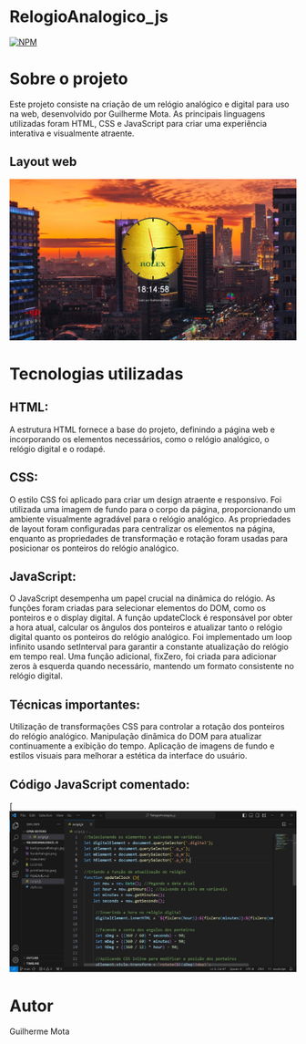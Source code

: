 # RelogioAnalogico_js
[![NPM](https://img.shields.io/npm/l/react)](https://github.com/GuiMotaIt/RelogioAnalogico_js/blob/main/LICENSE) 

# Sobre o projeto

Este projeto consiste na criação de um relógio analógico e digital para uso na web, desenvolvido por Guilherme Mota. As principais linguagens utilizadas foram HTML, CSS e JavaScript para criar uma experiência interativa e visualmente atraente.

## Layout web
![Web 1](https://github.com/GuiMotaIt/RelogioAnalogico_js/blob/main/printDesktop.jpeg)


# Tecnologias utilizadas

## HTML:
A estrutura HTML fornece a base do projeto, definindo a página web e incorporando os elementos necessários, como o relógio analógico, o relógio digital e o rodapé.

## CSS:
O estilo CSS foi aplicado para criar um design atraente e responsivo. Foi utilizada uma imagem de fundo para o corpo da página, proporcionando um ambiente visualmente agradável para o relógio analógico.
As propriedades de layout foram configuradas para centralizar os elementos na página, enquanto as propriedades de transformação e rotação foram usadas para posicionar os ponteiros do relógio analógico.

## JavaScript:
O JavaScript desempenha um papel crucial na dinâmica do relógio. As funções foram criadas para selecionar elementos do DOM, como os ponteiros e o display digital.
A função updateClock é responsável por obter a hora atual, calcular os ângulos dos ponteiros e atualizar tanto o relógio digital quanto os ponteiros do relógio analógico.
Foi implementado um loop infinito usando setInterval para garantir a constante atualização do relógio em tempo real.
Uma função adicional, fixZero, foi criada para adicionar zeros à esquerda quando necessário, mantendo um formato consistente no relógio digital.

## Técnicas importantes:
Utilização de transformações CSS para controlar a rotação dos ponteiros do relógio analógico.
Manipulação dinâmica do DOM para atualizar continuamente a exibição do tempo.
Aplicação de imagens de fundo e estilos visuais para melhorar a estética da interface do usuário.

## Código JavaScript comentado:
[![NPM](https://github.com/GuiMotaIt/RelogioAnalogico_js/blob/main/print_js.jpeg)

# Autor
Guilherme Mota



